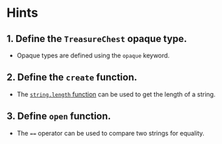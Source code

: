 # Hints

## 1. Define the `TreasureChest` opaque type.

- Opaque types are defined using the `opaque` keyword.

## 2. Define the `create` function.

- The [`string.length` function][length] can be used to get the length of a string.

## 3. Define `open` function.

- The `==` operator can be used to compare two strings for equality.

[length]: https://hexdocs.pm/gleam_stdlib/gleam/string.html#length
